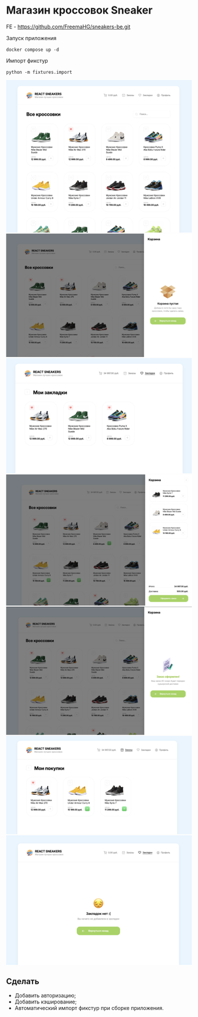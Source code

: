 # Магазин кросcовок Sneaker

FE - https://github.com/FreemaHG/sneakers-be.git

Запуск приложения
```
docker compose up -d
```

Импорт фикстур
```
python -m fixtures.import
```

![](/screens/1.png)
![](/screens/2.png)
![](/screens/3.png)
![](/screens/4.png)
![](/screens/5.png)
![](/screens/6.png)
![](/screens/7.png)


## Сделать
- Добавить авторизацию;
- Добавить кэширование;
- Автоматический импорт фикстур при сборке приложения.